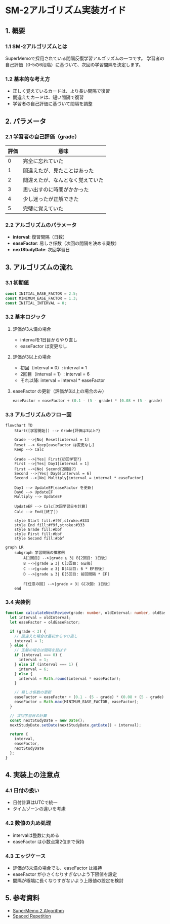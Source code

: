 # SM-2アルゴリズム実装ガイド

## 1. 概要

### 1.1 SM-2アルゴリズムとは
SuperMemoで採用されている間隔反復学習アルゴリズムの一つです。
学習者の自己評価（0-5の6段階）に基づいて、次回の学習間隔を決定します。

### 1.2 基本的な考え方
- 正しく覚えているカードは、より長い間隔で復習
- 間違えたカードは、短い間隔で復習
- 学習者の自己評価に基づいて間隔を調整

## 2. パラメータ

### 2.1 学習者の自己評価（grade）
| 評価 | 意味 |
|------|------|
| 0 | 完全に忘れていた |
| 1 | 間違えたが、見たことはあった |
| 2 | 間違えたが、なんとなく覚えていた |
| 3 | 思い出すのに時間がかかった |
| 4 | 少し迷ったが正解できた |
| 5 | 完璧に覚えていた |

### 2.2 アルゴリズムのパラメータ
- **interval**: 復習間隔（日数）
- **easeFactor**: 易しさ係数（次回の間隔を決める乗数）
- **nextStudyDate**: 次回学習日

## 3. アルゴリズムの流れ

### 3.1 初期値
```typescript
const INITIAL_EASE_FACTOR = 2.5;
const MINIMUM_EASE_FACTOR = 1.3;
const INITIAL_INTERVAL = 0;
```

### 3.2 基本ロジック
1. 評価が3未満の場合
   - intervalを1日目からやり直し
   - easeFactor は変更なし

2. 評価が3以上の場合
   - 初回（interval = 0）: interval = 1
   - 2回目（interval = 1）: interval = 6
   - それ以降: interval = interval * easeFactor

3. easeFactor の更新（評価が3以上の場合のみ）
   ```typescript
   easeFactor = easeFactor + (0.1 - (5 - grade) * (0.08 + (5 - grade) * 0.02));
   ```

### 3.3 アルゴリズムのフロー図

```mermaid
flowchart TD
    Start([学習開始]) --> Grade{評価は3以上?}
    
    Grade -->|No| Reset[interval = 1]
    Reset --> Keep[easeFactor は変更なし]
    Keep --> Calc
    
    Grade -->|Yes| First{初回学習?}
    First -->|Yes| Day1[interval = 1]
    First -->|No| Second{2回目?}
    Second -->|Yes| Day6[interval = 6]
    Second -->|No| Multiply[interval = interval * easeFactor]
    
    Day1 --> UpdateEF[easeFactor を更新]
    Day6 --> UpdateEF
    Multiply --> UpdateEF
    
    UpdateEF --> Calc[次回学習日を計算]
    Calc --> End([終了])

    style Start fill:#f9f,stroke:#333
    style End fill:#f9f,stroke:#333
    style Grade fill:#bbf
    style First fill:#bbf
    style Second fill:#bbf
```

```mermaid
graph LR
    subgraph 学習間隔の推移例
        A[1回目] -->|grade ≥ 3| B[2回目: 1日後]
        B -->|grade ≥ 3| C[3回目: 6日後]
        C -->|grade ≥ 3| D[4回目: 6 * EF日後]
        D -->|grade ≥ 3| E[5回目: 前回間隔 * EF]
        
        F[任意の回] -->|grade < 3| G[次回: 1日後]
    end
```

### 3.4 実装例
```typescript
function calculateNextReview(grade: number, oldInterval: number, oldEaseFactor: number) {
  let interval = oldInterval;
  let easeFactor = oldEaseFactor;

  if (grade < 3) {
    // 間違えた場合は最初からやり直し
    interval = 1;
  } else {
    // 正解の場合は間隔を延ばす
    if (interval === 0) {
      interval = 1;
    } else if (interval === 1) {
      interval = 6;
    } else {
      interval = Math.round(interval * easeFactor);
    }

    // 易しさ係数の更新
    easeFactor = easeFactor + (0.1 - (5 - grade) * (0.08 + (5 - grade) * 0.02));
    easeFactor = Math.max(MINIMUM_EASE_FACTOR, easeFactor);
  }

  // 次回学習日の計算
  const nextStudyDate = new Date();
  nextStudyDate.setDate(nextStudyDate.getDate() + interval);

  return {
    interval,
    easeFactor,
    nextStudyDate
  };
}
```

## 4. 実装上の注意点

### 4.1 日付の扱い
- 日付計算はUTCで統一
- タイムゾーンの違いを考慮

### 4.2 数値の丸め処理
- intervalは整数に丸める
- easeFactor は小数点第2位まで保持

### 4.3 エッジケース
- 評価が3未満の場合でも、easeFactor は維持
- easeFactor が小さくなりすぎないよう下限値を設定
- 間隔が極端に長くなりすぎないよう上限値の設定を検討

## 5. 参考資料
- [SuperMemo 2 Algorithm](https://www.supermemo.com/en/archives1990-2015/english/ol/sm2)
- [Spaced Repetition](https://en.wikipedia.org/wiki/Spaced_repetition) 
